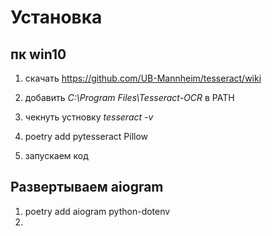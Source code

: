 # Установка

## пк win10
1. скачать https://github.com/UB-Mannheim/tesseract/wiki

2. добавить *C:\Program Files\Tesseract-OCR* в PATH
3. чекнуть устновку *tesseract -v*
4. poetry add pytesseract Pillow
5. запускаем код

## Развертываем aiogram

1. poetry add aiogram python-dotenv
2. 
